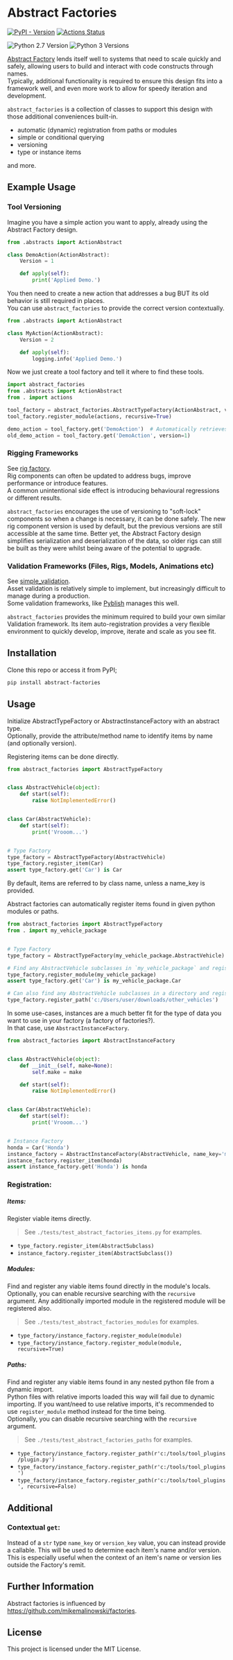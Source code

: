 # Abstract Factories 
[![PyPI - Version](https://img.shields.io/pypi/v/abstract-factories)](https://pypi.org/project/abstract-factories/) [![Actions Status](https://github.com/ldunham1/abstract_factories/actions/workflows/python-package.yml/badge.svg)](https://github.com/ldunham1/abstract_factories/actions)  

![Python 2.7 Version](https://img.shields.io/badge/python-2.7-blue)
![Python 3 Versions](https://img.shields.io/pypi/pyversions/pybadges.svg)

[Abstract Factory](https://refactoring.guru/design-patterns/abstract-factory) lends itself well to systems that 
need to scale quickly and safely, allowing users to build and interact with code constructs through names.  
Typically, additional functionality is required to ensure this design fits into a framework well, and even more work 
to allow for speedy iteration and development.  

`abstract_factories` is a collection of classes to support this design with those additional conveniences built-in.
- automatic (dynamic) registration from paths or modules
- simple or conditional querying
- versioning  
- type or instance items

and more. 


## Example Usage

### Tool Versioning
Imagine you have a simple action you want to apply, already using the Abstract Factory design.
```python
from .abstracts import ActionAbstract

class DemoAction(ActionAbstract):
    Version = 1

    def apply(self):
        print('Applied Demo.')
```

You then need to create a new action that addresses a bug BUT its old behavior is still required in places.  
You can use `abstract_factories` to provide the correct version contextually.
```python
from .abstracts import ActionAbstract

class MyAction(ActionAbstract):
    Version = 2

    def apply(self):
        logging.info('Applied Demo.')
```

Now we just create a tool factory and tell it where to find these tools.
```python
import abstract_factories
from .abstracts import ActionAbstract
from . import actions

tool_factory = abstract_factories.AbstractTypeFactory(ActionAbstract, version_key='Version')
tool_factory.register_module(actions, recursive=True)

demo_action = tool_factory.get('DemoAction')  # Automatically retrieves latest.
old_demo_action = tool_factory.get('DemoAction', version=1)
```


### Rigging Frameworks
See [rig factory](https://github.com/ldunham1/abstract_factories/tree/main/examples/rig_factory).  
Rig components can often be updated to address bugs, improve performance or introduce features.  
A common unintentional side effect is introducing behavioural regressions or different results.  

`abstract_factories` encourages the use of versioning to "soft-lock" components so when a change is necessary, it 
can be done safely. The new rig component version is used by default, but the previous versions are still accessible at 
the same time. 
Better yet, the Abstract Factory design simplifies serialization and deserialization of the data, so older 
rigs can still be built as they were whilst being aware of the potential to upgrade.


### Validation Frameworks (Files, Rigs, Models, Animations etc)
See [simple_validation](https://github.com/ldunham1/abstract_factories/tree/main/examples/simple_validation).  
Asset validation is relatively simple to implement, but increasingly difficult to manage during a production.  
Some validation frameworks, like [Pyblish](https://pyblish.com/) manages this well.  

`abstract_factories` provides the minimum required to build your own similar Validation framework. Its 
item auto-registration provides a very flexible environment to quickly develop, improve, iterate and scale 
as you see fit.


## Installation
Clone this repo or access it from PyPI;  
```bash
pip install abstract-factories
```


## Usage
Initialize AbstractTypeFactory or AbstractInstanceFactory with an abstract type.  
Optionally, provide the attribute/method name to identify items by name (and optionally version).

Registering items can be done directly.
```python
from abstract_factories import AbstractTypeFactory


class AbstractVehicle(object):
    def start(self):
        raise NotImplementedError()


class Car(AbstractVehicle):
    def start(self):
        print('Vrooom...')


# Type Factory
type_factory = AbstractTypeFactory(AbstractVehicle)
type_factory.register_item(Car)
assert type_factory.get('Car') is Car
```

By default, items are referred to by class name, unless a name_key is provided.


Abstract factories can automatically register items found in given python modules or paths.
```python
from abstract_factories import AbstractTypeFactory
from . import my_vehicle_package


# Type Factory
type_factory = AbstractTypeFactory(my_vehicle_package.AbstractVehicle)

# Find any AbstractVehicle subclasses in `my_vehicle_package` and register them.
type_factory.register_module(my_vehicle_package)
assert type_factory.get('Car') is my_vehicle_package.Car

# Can also find any AbstractVehicle subclasses in a directory and register those too.
type_factory.register_path('c:/Users/user/downloads/other_vehicles')
```


In some use-cases, instances are a much better fit for the type of data you want to use in your factory (a factory of factories?).  
In that case, use `AbstractInstanceFactory`.
```python
from abstract_factories import AbstractInstanceFactory


class AbstractVehicle(object):
    def __init__(self, make=None):
        self.make = make

    def start(self):
        raise NotImplementedError()


class Car(AbstractVehicle):
    def start(self):
        print('Vrooom...')


# Instance Factory
honda = Car('Honda')
instance_factory = AbstractInstanceFactory(AbstractVehicle, name_key='make')
instance_factory.register_item(honda)
assert instance_factory.get('Honda') is honda
```

### Registration:

##### Items:
Register viable items directly.
> See `./tests/test_abstract_factories_items.py` for examples.
- `type_factory.register_item(AbstractSubclass)`
- `instance_factory.register_item(AbstractSubclass())`


##### Modules:
Find and register any viable items found directly in the module's locals.  
Optionally, you can enable recursive searching with the `recursive` argument. 
Any additionally imported module in the registered module will be registered also.
> See `./tests/test_abstract_factories_modules` for examples.
- `type_factory/instance_factory.register_module(module)`  
- `type_factory/instance_factory.register_module(module, recursive=True)`  


##### Paths:
Find and register any viable items found in any nested python file from a dynamic import.  
Python files with relative imports loaded this way will fail due to dynamic importing. 
If you want/need to use relative imports, it's recommended to use `register_module` 
method instead for the time being.  
Optionally, you can disable recursive searching with the `recursive` argument.
> See `./tests/test_abstract_factories_paths` for examples.
- `type_factory/instance_factory.register_path(r'c:/tools/tool_plugins/plugin.py')`
- `type_factory/instance_factory.register_path(r'c:/tools/tool_plugins')`
- `type_factory/instance_factory.register_path(r'c:/tools/tool_plugins', recursive=False)`  


## Additional

### Contextual `get`:
Instead of a `str` type `name_key` or `version_key` value, you can instead provide a callable. This will be used to 
determine each item's name and/or version.  
This is especially useful when the context of an item's name or version lies outside the Factory's remit.  


## Further Information
Abstract factories is influenced by https://github.com/mikemalinowski/factories.


## License
This project is licensed under the MIT License.
